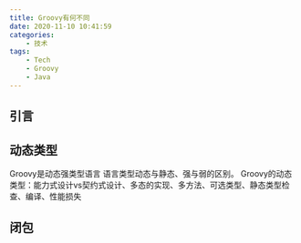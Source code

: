 ```yaml
---
title: Groovy有何不同
date: 2020-11-10 10:41:59
categories:
    - 技术
tags:
    - Tech
    - Groovy
    - Java
---
```

## 引言
## 动态类型
Groovy是动态强类型语言
语言类型动态与静态、强与弱的区别。
Groovy的动态类型：能力式设计vs契约式设计、多态的实现、多方法、可选类型、静态类型检查、编译、性能损失
## 闭包

